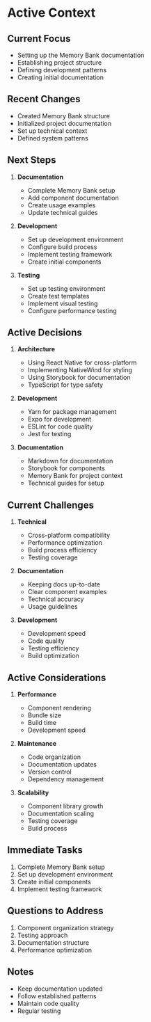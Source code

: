 # Active Context

## Current Focus

- Setting up the Memory Bank documentation
- Establishing project structure
- Defining development patterns
- Creating initial documentation

## Recent Changes

- Created Memory Bank structure
- Initialized project documentation
- Set up technical context
- Defined system patterns

## Next Steps

1. **Documentation**

   - Complete Memory Bank setup
   - Add component documentation
   - Create usage examples
   - Update technical guides

2. **Development**

   - Set up development environment
   - Configure build process
   - Implement testing framework
   - Create initial components

3. **Testing**
   - Set up testing environment
   - Create test templates
   - Implement visual testing
   - Configure performance testing

## Active Decisions

1. **Architecture**

   - Using React Native for cross-platform
   - Implementing NativeWind for styling
   - Using Storybook for documentation
   - TypeScript for type safety

2. **Development**

   - Yarn for package management
   - Expo for development
   - ESLint for code quality
   - Jest for testing

3. **Documentation**
   - Markdown for documentation
   - Storybook for components
   - Memory Bank for project context
   - Technical guides for setup

## Current Challenges

1. **Technical**

   - Cross-platform compatibility
   - Performance optimization
   - Build process efficiency
   - Testing coverage

2. **Documentation**

   - Keeping docs up-to-date
   - Clear component examples
   - Technical accuracy
   - Usage guidelines

3. **Development**
   - Development speed
   - Code quality
   - Testing efficiency
   - Build optimization

## Active Considerations

1. **Performance**

   - Component rendering
   - Bundle size
   - Build time
   - Development speed

2. **Maintenance**

   - Code organization
   - Documentation updates
   - Version control
   - Dependency management

3. **Scalability**
   - Component library growth
   - Documentation scaling
   - Testing coverage
   - Build process

## Immediate Tasks

1. Complete Memory Bank setup
2. Set up development environment
3. Create initial components
4. Implement testing framework

## Questions to Address

1. Component organization strategy
2. Testing approach
3. Documentation structure
4. Performance optimization

## Notes

- Keep documentation updated
- Follow established patterns
- Maintain code quality
- Regular testing

